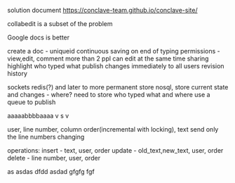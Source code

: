 
solution document
https://conclave-team.github.io/conclave-site/


collabedit is a subset of the problem

Google docs is better


create a doc - uniqueid
continuous saving on end of typing
permissions - view,edit, comment
more than 2 ppl can edit at the same time
sharing
highlight who typed what
publish changes immediately to all users
revision history



sockets
redis(?) and later to more permanent store nosql,
store current state and changes - where?
need to store who typed what and where
use a queue to publish



aaaaabbbbaaaa
v    s   v


user, line number, column order(incremental with locking), text
send only the line numbers changing


operations:
insert - text, user, order
update - old_text,new_text, user, order
delete - line number, user, order


as
asdas
dfdd
asdad
gfgfg
fgf





 


